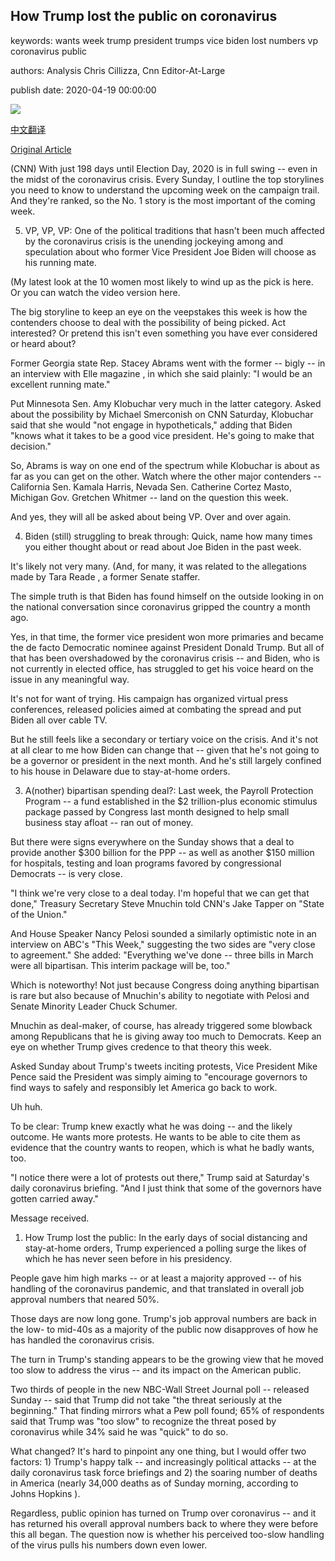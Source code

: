 ## How Trump lost the public on coronavirus

keywords: wants week trump president trumps vice biden lost numbers vp coronavirus public

authors: Analysis Chris Cillizza, Cnn Editor-At-Large

publish date: 2020-04-19 00:00:00

![](https://cdn.cnn.com/cnnnext/dam/assets/200419093350-01-trump-presser-0418-super-tease.jpg)

[中文翻译](How%20Trump%20lost%20the%20public%20on%20coronavirus_zh.md)

[Original Article](https://edition.cnn.com/2020/04/19/politics/us-election-2020-week-ahead/index.html)

(CNN) With just 198 days until Election Day, 2020 is in full swing -- even in the midst of the coronavirus crisis. Every Sunday, I outline the top storylines you need to know to understand the upcoming week on the campaign trail. And they're ranked, so the No. 1 story is the most important of the coming week.

5. VP, VP, VP: One of the political traditions that hasn't been much affected by the coronavirus crisis is the unending jockeying among and speculation about who former Vice President Joe Biden will choose as his running mate.

(My latest look at the 10 women most likely to wind up as the pick is here. Or you can watch the video version here.

The big storyline to keep an eye on the veepstakes this week is how the contenders choose to deal with the possibility of being picked. Act interested? Or pretend this isn't even something you have ever considered or heard about?

Former Georgia state Rep. Stacey Abrams went with the former -- bigly -- in an interview with Elle magazine , in which she said plainly: "I would be an excellent running mate."

Put Minnesota Sen. Amy Klobuchar very much in the latter category. Asked about the possibility by Michael Smerconish on CNN Saturday, Klobuchar said that she would "not engage in hypotheticals," adding that Biden "knows what it takes to be a good vice president. He's going to make that decision."

So, Abrams is way on one end of the spectrum while Klobuchar is about as far as you can get on the other. Watch where the other major contenders -- California Sen. Kamala Harris, Nevada Sen. Catherine Cortez Masto, Michigan Gov. Gretchen Whitmer -- land on the question this week.

And yes, they will all be asked about being VP. Over and over again.

4. Biden (still) struggling to break through: Quick, name how many times you either thought about or read about Joe Biden in the past week.

It's likely not very many. (And, for many, it was related to the allegations made by Tara Reade , a former Senate staffer.

The simple truth is that Biden has found himself on the outside looking in on the national conversation since coronavirus gripped the country a month ago.

Yes, in that time, the former vice president won more primaries and became the de facto Democratic nominee against President Donald Trump. But all of that has been overshadowed by the coronavirus crisis -- and Biden, who is not currently in elected office, has struggled to get his voice heard on the issue in any meaningful way.

It's not for want of trying. His campaign has organized virtual press conferences, released policies aimed at combating the spread and put Biden all over cable TV.

But he still feels like a secondary or tertiary voice on the crisis. And it's not at all clear to me how Biden can change that -- given that he's not going to be a governor or president in the next month. And he's still largely confined to his house in Delaware due to stay-at-home orders.

3. A(nother) bipartisan spending deal?: Last week, the Payroll Protection Program -- a fund established in the $2 trillion-plus economic stimulus package passed by Congress last month designed to help small business stay afloat -- ran out of money.

But there were signs everywhere on the Sunday shows that a deal to provide another $300 billion for the PPP -- as well as another $150 million for hospitals, testing and loan programs favored by congressional Democrats -- is very close.

"I think we're very close to a deal today. I'm hopeful that we can get that done," Treasury Secretary Steve Mnuchin told CNN's Jake Tapper on "State of the Union."

And House Speaker Nancy Pelosi sounded a similarly optimistic note in an interview on ABC's "This Week," suggesting the two sides are "very close to agreement." She added: "Everything we've done -- three bills in March were all bipartisan. This interim package will be, too."

Which is noteworthy\! Not just because Congress doing anything bipartisan is rare but also because of Mnuchin's ability to negotiate with Pelosi and Senate Minority Leader Chuck Schumer.

Mnuchin as deal-maker, of course, has already triggered some blowback among Republicans that he is giving away too much to Democrats. Keep an eye on whether Trump gives credence to that theory this week.

Asked Sunday about Trump's tweets inciting protests, Vice President Mike Pence said the President was simply aiming to "encourage governors to find ways to safely and responsibly let America go back to work.

Uh huh.

To be clear: Trump knew exactly what he was doing -- and the likely outcome. He wants more protests. He wants to be able to cite them as evidence that the country wants to reopen, which is what he badly wants, too.

"I notice there were a lot of protests out there," Trump said at Saturday's daily coronavirus briefing. "And I just think that some of the governors have gotten carried away."

Message received.

1. How Trump lost the public: In the early days of social distancing and stay-at-home orders, Trump experienced a polling surge the likes of which he has never seen before in his presidency.

People gave him high marks -- or at least a majority approved -- of his handling of the coronavirus pandemic, and that translated in overall job approval numbers that neared 50%.

Those days are now long gone. Trump's job approval numbers are back in the low- to mid-40s as a majority of the public now disapproves of how he has handled the coronavirus crisis.

The turn in Trump's standing appears to be the growing view that he moved too slow to address the virus -- and its impact on the American public.

Two thirds of people in the new NBC-Wall Street Journal poll -- released Sunday -- said that Trump did not take "the threat seriously at the beginning." That finding mirrors what a Pew poll found; 65% of respondents said that Trump was "too slow" to recognize the threat posed by coronavirus while 34% said he was "quick" to do so.

What changed? It's hard to pinpoint any one thing, but I would offer two factors: 1) Trump's happy talk -- and increasingly political attacks -- at the daily coronavirus task force briefings and 2) the soaring number of deaths in America (nearly 34,000 deaths as of Sunday morning, according to Johns Hopkins ).

Regardless, public opinion has turned on Trump over coronavirus -- and it has returned his overall approval numbers back to where they were before this all began. The question now is whether his perceived too-slow handling of the virus pulls his numbers down even lower.